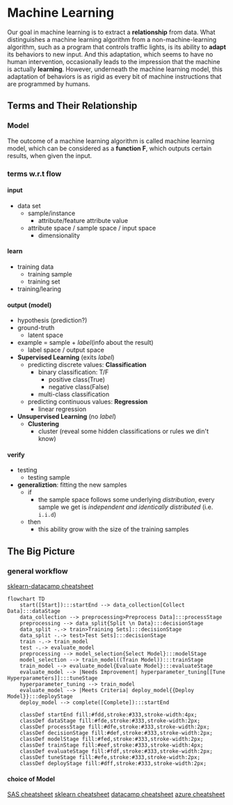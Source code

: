 # Machine Learning

Our goal in machine learning is to extract a **relationship** from data.
What distinguishes a machine learning algorithm from a non-machine-learning algorithm, such as a program that controls traffic lights, is its ability to **adapt** its behaviors to new input. And this adaptation, which seems to have no human intervention, occasionally leads to the impression that the machine is actually **learning**. However, underneath the machine learning model, this adaptation of behaviors is as rigid as every bit of machine instructions that are programmed by humans. 

## Terms and Their Relationship

### Model
The outcome of a machine learning algorithm is called machine learning model, which can be considered as a **function F**, which outputs certain results, when given the input.

### terms w.r.t flow

#### input
- data set
  - sample/instance
    - attribute/feature attribute value
  - attribute space / sample space / input space
    - dimensionality

#### learn
- training data
  - training sample
  - training set
- training/learing

#### output (model)
- hypothesis (prediction?)
- ground-truth
  - latent space
- example = sample + *label*(info about the result)
  - label space / output space
- **Supervised Learning** (exits *label*)
  - predicting discrete values: **Classification**
    - binary classification: T/F
      - positive class(True)
      - negative class(False)
    - multi-class classification
  - predicting continuous values: **Regression**
    - linear regression
- **Unsupervised Learning** (no *label*)
  - **Clustering**
    - cluster (reveal some hidden classifications or rules we din't know)

#### verify
- testing
  - testing sample
- **generaliztion**: fitting the new samples
  - if
    - the sample space follows some underlying *distribution*, every sample we get is *independent and identically distributed* (i.e. `i.i.d`)
  - then
    - this ability grow with the size of the training samples

## The Big Picture

### general workflow
[sklearn-datacamp cheatsheet](https://images.datacamp.com/image/upload/v1676302389/Marketing/Blog/Scikit-Learn_Cheat_Sheet.pdf)

```mermaid
flowchart TD
    start([Start]):::startEnd --> data_collection[Collect Data]:::dataStage
    data_collection --> preprocessing>Preprocess Data]:::processStage
    preprocessing --> data_split{Split \n Data}:::decisionStage
    data_split -.-> train>Training Sets]:::decisionStage
    data_split -.-> test>Test Sets]:::decisionStage
    train -.-> train_model
    test -.-> evaluate_model
    preprocessing --> model_selection{Select Model}:::modelStage
    model_selection --> train_model((Train Model)):::trainStage
    train_model --> evaluate_model{Evaluate Model}:::evaluateStage
    evaluate_model --> |Needs Improvement| hyperparameter_tuning[[Tune Hyperparameters]]:::tuneStage
    hyperparameter_tuning --> train_model
    evaluate_model --> |Meets Criteria| deploy_model{{Deploy Model}}:::deployStage
    deploy_model --> complete([Complete]):::startEnd

    classDef startEnd fill:#fdd,stroke:#333,stroke-width:4px;
    classDef dataStage fill:#fde,stroke:#333,stroke-width:2px;
    classDef processStage fill:#dfe,stroke:#333,stroke-width:2px;
    classDef decisionStage fill:#def,stroke:#333,stroke-width:2px;
    classDef modelStage fill:#fed,stroke:#333,stroke-width:2px;
    classDef trainStage fill:#eef,stroke:#333,stroke-width:4px;
    classDef evaluateStage fill:#fdf,stroke:#333,stroke-width:2px;
    classDef tuneStage fill:#efe,stroke:#333,stroke-width:2px;
    classDef deployStage fill:#dff,stroke:#333,stroke-width:2px;
```


#### choice of Model
[SAS cheatsheet](https://blogs.sas.com/content/subconsciousmusings/2020/12/09/machine-learning-algorithm-use/)
[sklearn cheatsheet](https://scikit-learn.org/stable/tutorial/machine_learning_map/index.html)
[datacamp cheatsheet](https://s3.amazonaws.com/assets.datacamp.com/email/other/ML+Cheat+Sheet_2.pdf)
[azure cheatsheet](https://learn.microsoft.com/en-us/azure/machine-learning/algorithm-cheat-sheet?view=azureml-api-1)

